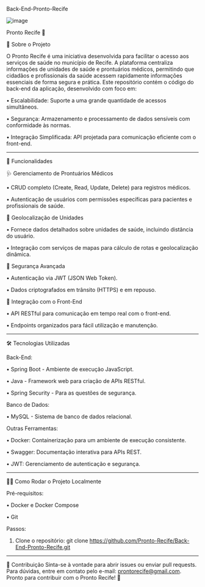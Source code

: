 Back-End-Pronto-Recife

![image](https://github.com/user-attachments/assets/cba946d3-d716-40ee-8123-1bd8f71c289e)



Pronto Recife 🚀

📖 Sobre o Projeto

O Pronto Recife é uma iniciativa desenvolvida para facilitar o acesso aos serviços de saúde no município de Recife. A plataforma centraliza informações de unidades de saúde e prontuários médicos, permitindo que cidadãos e profissionais da saúde acessem rapidamente informações essenciais de forma segura e prática.
Este repositório contém o código do back-end da aplicação, desenvolvido com foco em:

•	Escalabilidade: Suporte a uma grande quantidade de acessos simultâneos.

•	Segurança: Armazenamento e processamento de dados sensíveis com conformidade às normas.

•	Integração Simplificada: API projetada para comunicação eficiente com o front-end.

________________________________________
🚀 Funcionalidades

🩺 Gerenciamento de Prontuários Médicos

•	CRUD completo (Create, Read, Update, Delete) para registros médicos.

•	Autenticação de usuários com permissões específicas para pacientes e profissionais de saúde.

📍 Geolocalização de Unidades

•	Fornece dados detalhados sobre unidades de saúde, incluindo distância do usuário.

•	Integração com serviços de mapas para cálculo de rotas e geolocalização dinâmica.

🔐 Segurança Avançada

•	Autenticação via JWT (JSON Web Token).

•	Dados criptografados em trânsito (HTTPS) e em repouso.

🔄 Integração com o Front-End

•	API RESTful para comunicação em tempo real com o front-end.

•	Endpoints organizados para fácil utilização e manutenção.
________________________________________

🛠️ Tecnologias Utilizadas

Back-End:

•	Spring Boot - Ambiente de execução JavaScript.

•	Java - Framework web para criação de APIs RESTful.

•	Spring Security - Para as questões de segurança.


Banco de Dados:

•	MySQL - Sistema de banco de dados relacional.


Outras Ferramentas:

•	Docker: Containerização para um ambiente de execução consistente.

•	Swagger: Documentação interativa para APIs REST.

•	JWT: Gerenciamento de autenticação e segurança.

________________________________________
🧑‍💻 Como Rodar o Projeto Localmente

Pré-requisitos:

•	Docker e Docker Compose

•	Git

Passos:

1.	Clone o repositório:
git clone https://github.com/Pronto-Recife/Back-End-Pronto-Recife.git
________________________________________
🤝 Contribuição
Sinta-se à vontade para abrir issues ou enviar pull requests. Para dúvidas, entre em contato pelo e-mail: prontorecife@gmail.com.
Pronto para contribuir com o Pronto Recife! 🚀

